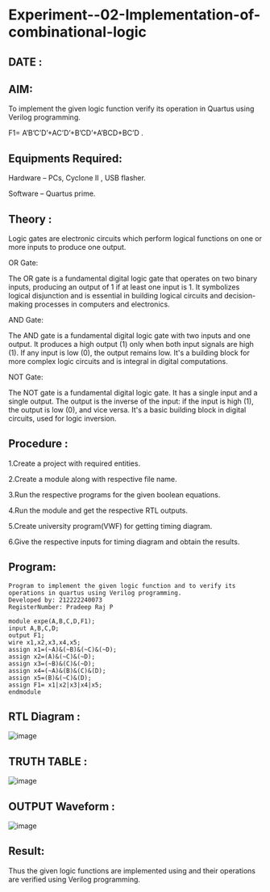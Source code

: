# Experiment--02-Implementation-of-combinational-logic
## DATE :
## AIM:
To implement the given logic function verify its operation in Quartus using Verilog programming.

F1= A’B’C’D’+AC’D’+B’CD’+A’BCD+BC’D .
## Equipments Required:
 Hardware – PCs, Cyclone II , USB flasher.
 
 Software – Quartus prime.

## Theory :
Logic gates are electronic circuits which perform logical functions on one or more inputs to produce one output.

OR Gate:

The OR gate is a fundamental digital logic gate that operates on two binary inputs, producing an output of 1 if at least one input is 1. It symbolizes logical disjunction and is essential in building logical circuits and decision-making processes in computers and electronics.

AND Gate:

The AND gate is a fundamental digital logic gate with two inputs and one output. It produces a high output (1) only when both input signals are high (1). If any input is low (0), the output remains low. It's a building block for more complex logic circuits and is integral in digital computations.

NOT Gate:

The NOT gate is a fundamental digital logic gate. It has a single input and a single output. The output is the inverse of the input: if the input is high (1), the output is low (0), and vice versa. It's a basic building block in digital circuits, used for logic inversion.

## Procedure :
1.Create a project with required entities.

2.Create a module along with respective file name.

3.Run the respective programs for the given boolean equations.

4.Run the module and get the respective RTL outputs.

5.Create university program(VWF) for getting timing diagram.

6.Give the respective inputs for timing diagram and obtain the results.
## Program:
```
Program to implement the given logic function and to verify its operations in quartus using Verilog programming.
Developed by: 212222240073
RegisterNumber: Pradeep Raj P

module expe(A,B,C,D,F1);
input A,B,C,D;
output F1;
wire x1,x2,x3,x4,x5;
assign x1=(~A)&(~B)&(~C)&(~D);
assign x2=(A)&(~C)&(~D);
assign x3=(~B)&(C)&(~D);
assign x4=(~A)&(B)&(C)&(D);
assign x5=(B)&(~C)&(D);
assign F1= x1|x2|x3|x4|x5;
endmodule
```
## RTL Diagram :
![image](https://github.com/Pradeeppachiyappan/Experiment--02-Implementation-of-combinational-logic-/assets/118707347/350fa250-b5da-4a19-afa6-3a86ca298c87)

## TRUTH TABLE :
![image](https://github.com/Pradeeppachiyappan/Experiment--02-Implementation-of-combinational-logic-/assets/118707347/5fd3ac3f-eb3b-43f2-9318-6d3a1790c7ba)

## OUTPUT Waveform :
![image](https://github.com/Pradeeppachiyappan/Experiment--02-Implementation-of-combinational-logic-/assets/118707347/89027d76-3bd1-4355-a02b-903711bb1ad1)

## Result:
Thus the given logic functions are implemented using  and their operations are verified using Verilog programming.
